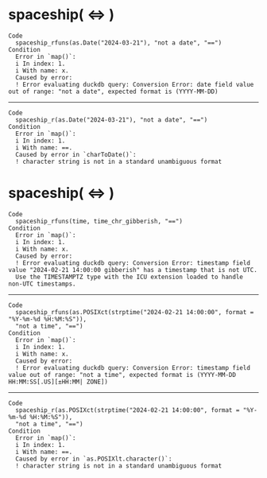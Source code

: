 # spaceship(<date> <=> <string>)

    Code
      spaceship_rfuns(as.Date("2024-03-21"), "not a date", "==")
    Condition
      Error in `map()`:
      i In index: 1.
      i With name: x.
      Caused by error:
      ! Error evaluating duckdb query: Conversion Error: date field value out of range: "not a date", expected format is (YYYY-MM-DD)

---

    Code
      spaceship_r(as.Date("2024-03-21"), "not a date", "==")
    Condition
      Error in `map()`:
      i In index: 1.
      i With name: ==.
      Caused by error in `charToDate()`:
      ! character string is not in a standard unambiguous format

# spaceship(<time> <=> <string>)

    Code
      spaceship_rfuns(time, time_chr_gibberish, "==")
    Condition
      Error in `map()`:
      i In index: 1.
      i With name: x.
      Caused by error:
      ! Error evaluating duckdb query: Conversion Error: timestamp field value "2024-02-21 14:00:00 gibberish" has a timestamp that is not UTC.
      Use the TIMESTAMPTZ type with the ICU extension loaded to handle non-UTC timestamps.

---

    Code
      spaceship_rfuns(as.POSIXct(strptime("2024-02-21 14:00:00", format = "%Y-%m-%d %H:%M:%S")),
      "not a time", "==")
    Condition
      Error in `map()`:
      i In index: 1.
      i With name: x.
      Caused by error:
      ! Error evaluating duckdb query: Conversion Error: timestamp field value out of range: "not a time", expected format is (YYYY-MM-DD HH:MM:SS[.US][±HH:MM| ZONE])

---

    Code
      spaceship_r(as.POSIXct(strptime("2024-02-21 14:00:00", format = "%Y-%m-%d %H:%M:%S")),
      "not a time", "==")
    Condition
      Error in `map()`:
      i In index: 1.
      i With name: ==.
      Caused by error in `as.POSIXlt.character()`:
      ! character string is not in a standard unambiguous format

